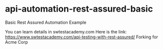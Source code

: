 # api-automation-rest-assured-basic
Basic Rest Assured Automation Example

You can learn details in swtestacademy.com
Here is the link: https://www.swtestacademy.com/api-testing-with-rest-assured/ 
Forking for Acme Corp

